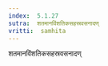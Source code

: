 ```yaml
---
index:  5.1.27
sutra:  शतमानविंशतिकसहस्रवसनादण्
vritti:  samhita 
---
```


शतमानविंशतिकसहस्रवसनादण्

